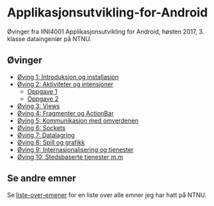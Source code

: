 # Applikasjonsutvikling-for-Android
Øvinger fra IINI4001 Applikasjonsutvikling for Android, høsten 2017, 3. klasse dataingeniør på NTNU.

## Øvinger
- [Øving 1: Introduksjon og installasjon](Assignment-1)
- [Øving 2: Aktiviteter og intensjoner](Assignment-2)
  - [Oppgave 1](Assignment-2/Assignment-2-exercise-1)
  - [Oppgave 2](Assignment-2/Assignment-2-exercise-2)
- [Øving 3: Views](Assignment-3)
- [Øving 4: Fragmenter og ActionBar](Assignment-4)
- [Øving 5: Kommunikasjon med omverdenen](Assignment-5)
- [Øving 6: Sockets](Assignment-6)
- [Øving 7: Datalagring](Assignment-7)
- [Øving 8: Spill og grafikk](Assignment-8)
- [Øving 9: Internasjonalisering og tjenester](Assignment-9)
- [Øving 10: Stedsbaserte tjenester m.m](Assignment-10)

## Se andre emner
Se [liste-over-emener](https://github.com/Knutakir/liste-over-emner) for en liste over alle emner jeg har hatt på NTNU.
